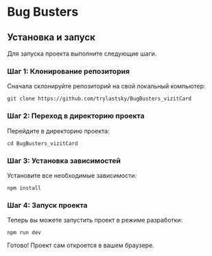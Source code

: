 # Bug Busters

## Установка и запуск

Для запуска проекта выполните следующие шаги.

### Шаг 1: Клонирование репозитория

Сначала склонируйте репозиторий на свой локальный компьютер:

```git clone https://github.com/trylastsky/BugBusters_vizitCard```

### Шаг 2: Переход в директорию проекта

Перейдите в директорию проекта:

```cd BugBusters_vizitCard```

### Шаг 3: Установка зависимостей

Установите все необходимые зависимости:

```npm install```

### Шаг 4: Запуск проекта

Теперь вы можете запустить проект в режиме разработки:

```npm run dev```

Готово! Проект сам откроется в вашем браузере.
